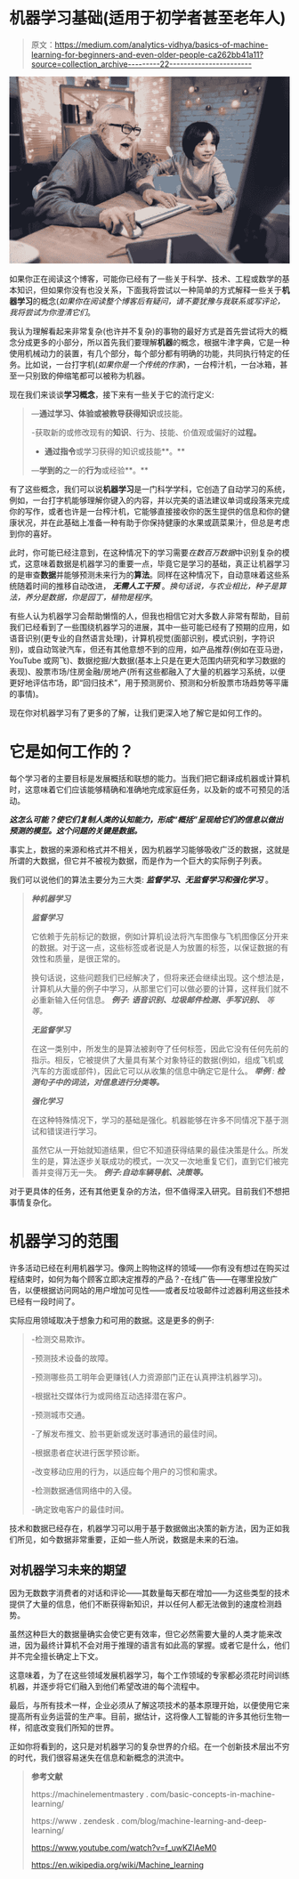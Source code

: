 # 机器学习基础(适用于初学者甚至老年人)

> 原文：<https://medium.com/analytics-vidhya/basics-of-machine-learning-for-beginners-and-even-older-people-ca262bb41a11?source=collection_archive---------22----------------------->

![](img/48c99ec49e46160a7cf38145e2b35ebe.png)

如果你正在阅读这个博客，可能你已经有了一些关于科学、技术、工程或数学的基本知识，但如果你没有也没关系，下面我将尝试以一种简单的方式解释一些关于**机器学习**的概念(*如果你在阅读整个博客后有疑问，请不要犹豫与我联系或写评论，我将尝试为你澄清它们*。

我认为理解看起来非常复杂(也许并不复杂)的事物的最好方式是首先尝试将大的概念分成更多的小部分，所以首先我们要理解**机器**的概念，根据牛津字典，它是一种使用机械动力的装置，有几个部分，每个部分都有明确的功能，共同执行特定的任务。比如说，一台打字机(*如果你是一个传统的作家*)，一台榨汁机，一台冰箱，甚至一只别致的伸缩笔都可以被称为机器。

现在我们来谈谈**学习概念**，接下来有一些关于它的流行定义:

> —**通过学习、体验或被教导获得知识**或技能。
> 
> -获取新的或修改现有的**知识**、行为、技能、价值观或偏好的**过程。**
> 
> - **通过指令**或学习获得的知识或技能**。**
> 
> —**学到的**之一的**行为**或经验**。**

有了这些概念，我们可以说**机器学习**是一门科学学科，它创造了自动学习的系统，例如，一台打字机能够理解你键入的内容，并以完美的语法建议单词或段落来完成你的写作，或者也许是一台榨汁机，它能够直接接收你的医生提供的信息和你的健康状况，并在此基础上准备一种有助于你保持健康的水果或蔬菜果汁，但总是考虑到你的喜好。

此时，你可能已经注意到，在这种情况下的学习需要*在数百万数据*中识别复杂的模式，这意味着数据是机器学习的重要一点，毕竟它是学习的基础，真正让机器学习的是审查**数据**并能够预测未来行为的**算法**。同样在这种情况下，自动意味着这些系统随着时间的推移自动改进， ***无需人工干预*** 。*换句话说，与农业相比，种子是算法，养分是数据，你是园丁，植物是程序*。

有些人认为机器学习会帮助懒惰的人，但我也相信它对大多数人非常有帮助，目前我们已经看到了一些围绕机器学习的进展，其中一些可能已经有了预期的应用，如语音识别(更专业的自然语言处理)，计算机视觉(面部识别，模式识别，字符识别)，或自动驾驶汽车，但还有其他意想不到的应用，如产品推荐(例如在亚马逊， YouTube 或网飞)、数据挖掘/大数据(基本上只是在更大范围内研究和学习数据的表现)、股票市场/住房金融/房地产(所有这些都融入了大量的机器学习系统，以便更好地评估市场，即“回归技术”，用于预测房价、预测和分析股票市场趋势等平庸的事情)。

现在你对机器学习有了更多的了解，让我们更深入地了解它是如何工作的。

# 它是如何工作的？

每个学习者的主要目标是发展概括和联想的能力。当我们把它翻译成机器或计算机时，这意味着它们应该能够精确和准确地完成家庭任务，以及新的或不可预见的活动。

***这怎么可能？使它们复制人类的认知能力，形成“概括”呈现给它们的信息以做出预测的模型。这个问题的关键是数据。***

事实上，数据的来源和格式并不相关，因为机器学习能够吸收广泛的数据，这就是所谓的大数据，但它并不被视为数据，而是作为一个巨大的实际例子列表。

我们可以说他们的算法主要分为三大类: ***监督学习、无监督学习和强化学习*** 。

> ***种机器学习***
> 
> ***监督学习***
> 
> 它依赖于先前标记的数据，例如计算机设法将汽车图像与飞机图像区分开来的数据。对于这一点，这些标签或者说是人为放置的标签，以保证数据的有效性和质量，是很正常的。
> 
> 换句话说，这些问题我们已经解决了，但将来还会继续出现。这个想法是，计算机从大量的例子中学习，从那里它们可以做必要的计算，这样我们就不必重新输入任何信息。 ***例子:*** ***语音识别、垃圾邮件检测、手写识别、*** *等等。*
> 
> ***无监督学习***
> 
> 在这一类别中，所发生的是算法被剥夺了任何标签，因此它没有任何先前的指示。相反，它被提供了大量具有某个对象特征的数据(例如，组成飞机或汽车的方面或部件)，因此它可以从收集的信息中确定它是什么。 ***举例*** *:* ***检测句子中的词法，对信息进行分类等。***
> 
> ***强化学习***
> 
> 在这种特殊情况下，学习的基础是强化。机器能够在许多不同情况下基于测试和错误进行学习。
> 
> 虽然它从一开始就知道结果，但它不知道获得结果的最佳决策是什么。所发生的是，算法逐步关联成功的模式，一次又一次地重复它们，直到它们被完善并变得万无一失。 ***例子:自动车辆导航、决策等。***

对于更具体的任务，还有其他更复杂的方法，但不值得深入研究。目前我们不想把事情复杂化。

# 机器学习的范围

许多活动已经在利用机器学习。像网上购物这样的领域——你有没有想过在购买过程结束时，如何为每个顾客立即决定推荐的产品？-在线广告——在哪里投放广告，以便根据访问网站的用户增加可见性——或者反垃圾邮件过滤器利用这些技术已经有一段时间了。

实际应用领域取决于想象力和可用的数据。这是更多的例子:

> -检测交易欺诈。
> 
> -预测技术设备的故障。
> 
> -预测哪些员工明年会更赚钱(人力资源部门正在认真押注机器学习)。
> 
> -根据社交媒体行为或网络互动选择潜在客户。
> 
> -预测城市交通。
> 
> -了解发布推文、脸书更新或发送时事通讯的最佳时间。
> 
> -根据患者症状进行医学预诊断。
> 
> -改变移动应用的行为，以适应每个用户的习惯和需求。
> 
> -检测数据通信网络中的入侵。
> 
> -确定致电客户的最佳时间。

技术和数据已经存在，机器学习可以用于基于数据做出决策的新方法，因为正如我们所见，如今数据非常重要，正如一些人所说，数据是未来的石油。

## 对机器学习未来的期望

因为无数数字消费者的对话和评论——其数量每天都在增加——为这些类型的技术提供了大量的信息，他们不断获得新知识，并以任何人都无法做到的速度检测趋势。

虽然这种巨大的数据量确实会使它更有效率，但它必然需要大量的人类才能来改进，因为最终计算机不会对用于推理的语言有如此高的掌握。或者它是什么，他们并不完全擅长确定上下文。

这意味着，为了在这些领域发展机器学习，每个工作领域的专家都必须花时间训练机器，并逐步将它们融入到他们希望改进的每个流程中。

最后，与所有技术一样，企业必须从了解这项技术的基本原理开始，以便使用它来提高所有业务运营的生产率。目前，据估计，这将像人工智能的许多其他衍生物一样，彻底改变我们所知的世界。

正如你将看到的，这只是对机器学习的复杂世界的介绍。在一个创新技术层出不穷的时代，我们很容易迷失在信息和新概念的洪流中。

> **参考文献**
> 
> https://machinelementmastery . com/basic-concepts-in-machine-learning/
> 
> https://www . zendesk . com/blog/machine-learning-and-deep-learning/
> 
> https://www.youtube.com/watch?v=f_uwKZIAeM0
> 
> https://en.wikipedia.org/wiki/Machine_learning
